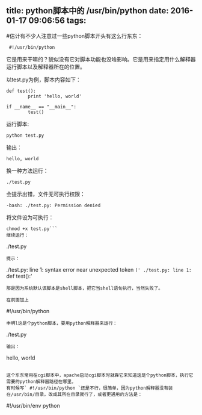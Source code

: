title: python脚本中的 /usr/bin/python
date: 2016-01-17 09:06:56
tags:
---
#估计有不少人注意过一些python脚本开头有这么行东东：
```
 #!/usr/bin/python
 ```
它是用来干嘛的？貌似没有它对脚本功能也没啥影响。它是用来指定用什么解释器运行脚本以及解释器所在的位置。

以test.py为例，脚本内容如下：
```
def test():
        print 'hello, world'

if __name__ == "__main__":
        test()
```
运行脚本:
```
python test.py
```
输出：
```
hello, world
```
换一种方法运行：
```
./test.py
```
会提示出错，文件无可执行权限：
```
-bash: ./test.py: Permission denied
```

将文件设为可执行：
```
chmod +x test.py```
继续运行：
```
./test.py
```
提示：
```
./test.py: line 1: syntax error near unexpected token `('
./test.py: line 1: `def test():'
```
那是因为系统默认该脚本是shell脚本，把它当shell语句执行，当然失败了。

在前面加上
```
#!/usr/bin/python
```
申明l这是个python脚本，要用python解释器来运行：
```
./test.py
```
输出：
```
hello, world
```

这个东东常用在cgi脚本中，apache启动cgi脚本时就靠它来知道这是个python脚本，执行它需要的python解释器路径在哪里。
有时候写` #!/usr/bin/python `还是不行，很简单，因为python解释器没有装在/usr/bin/目录，改成其所在目录就行了，或者更通用的方法是：
```
 #!/usr/bin/env python
 ```